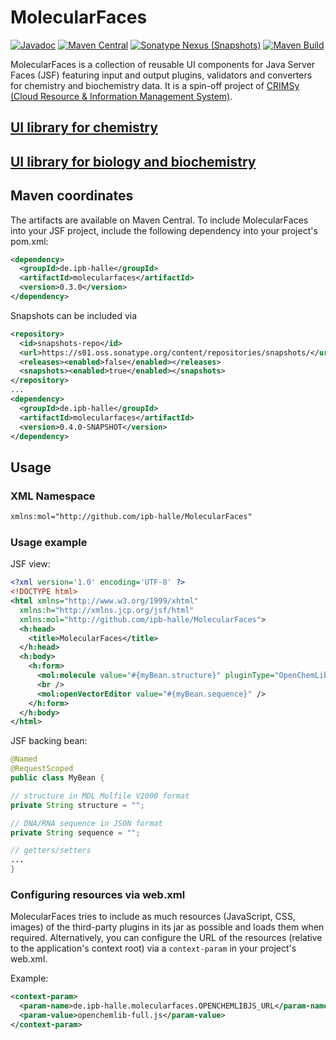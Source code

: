# MolecularFaces

[![Javadoc](https://javadoc.io/badge2/de.ipb-halle/molecularfaces/javadoc.svg)](https://javadoc.io/doc/de.ipb-halle/molecularfaces)
[![Maven Central](https://img.shields.io/maven-central/v/de.ipb-halle/molecularfaces)](https://mvnrepository.com/artifact/de.ipb-halle/molecularfaces/latest)
[![Sonatype Nexus (Snapshots)](https://img.shields.io/nexus/s/de.ipb-halle/molecularfaces?server=https%3A%2F%2Fs01.oss.sonatype.org)](https://s01.oss.sonatype.org/content/repositories/snapshots/de/ipb-halle/molecularfaces/)
[![Maven Build](https://github.com/ipb-halle/MolecularFaces/actions/workflows/maven-deploy-to-ossrh.yml/badge.svg)](https://github.com/ipb-halle/MolecularFaces/actions/workflows/maven-deploy-to-ossrh.yml)

MolecularFaces is a collection of reusable UI components for Java Server Faces (JSF) featuring input and output plugins, validators and converters for chemistry and biochemistry data. It is a spin-off project of [CRIMSy (Cloud Resource & Information Management System)](https://github.com/ipb-halle/CRIMSy).

## [UI library for chemistry](docs/chemistry.md)

## [UI library for biology and biochemistry](docs/bio.md)

## Maven coordinates

The artifacts are available on Maven Central. To include MolecularFaces into your JSF project, include the following dependency into your project's pom.xml:

```xml
<dependency>
  <groupId>de.ipb-halle</groupId>
  <artifactId>molecularfaces</artifactId>
  <version>0.3.0</version>
</dependency>
```

Snapshots can be included via

```xml
<repository>
  <id>snapshots-repo</id>
  <url>https://s01.oss.sonatype.org/content/repositories/snapshots/</url>
  <releases><enabled>false</enabled></releases>
  <snapshots><enabled>true</enabled></snapshots>
</repository>
...
<dependency>
  <groupId>de.ipb-halle</groupId>
  <artifactId>molecularfaces</artifactId>
  <version>0.4.0-SNAPSHOT</version>
</dependency>
```

## Usage

### XML Namespace

```xml
xmlns:mol="http://github.com/ipb-halle/MolecularFaces"
```

### Usage example

JSF view:

```xml
<?xml version='1.0' encoding='UTF-8' ?>
<!DOCTYPE html>
<html xmlns="http://www.w3.org/1999/xhtml"
  xmlns:h="http://xmlns.jcp.org/jsf/html"
  xmlns:mol="http://github.com/ipb-halle/MolecularFaces">
  <h:head>
    <title>MolecularFaces</title>
  </h:head>
  <h:body>
    <h:form>
      <mol:molecule value="#{myBean.structure}" pluginType="OpenChemLibJS" />
      <br />
      <mol:openVectorEditor value="#{myBean.sequence}" />
    </h:form>
  </h:body>
</html>
```

JSF backing bean:

```Java
@Named
@RequestScoped
public class MyBean {

// structure in MDL Molfile V2000 format
private String structure = "";

// DNA/RNA sequence in JSON format
private String sequence = "";

// getters/setters
...
}
```

### Configuring resources via web.xml

MolecularFaces tries to include as much resources (JavaScript, CSS, images) of the third-party plugins in its jar as possible and loads them when required. Alternatively, you can configure the URL of the resources (relative to the application's context root) via a `context-param` in your project's web.xml.

Example:

```xml
<context-param>
  <param-name>de.ipb-halle.molecularfaces.OPENCHEMLIBJS_URL</param-name>
  <param-value>openchemlib-full.js</param-value>
</context-param>
```
